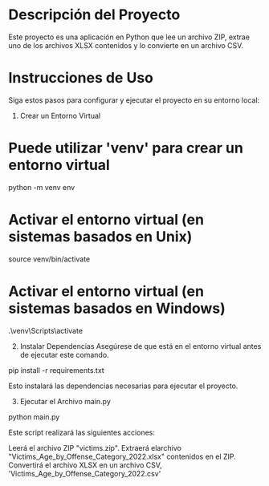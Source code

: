 # Descripción del Proyecto

Este proyecto es una aplicación en Python que lee un archivo ZIP, extrae uno de los archivos XLSX contenidos y lo convierte en un archivo CSV.

# Instrucciones de Uso

Siga estos pasos para configurar y ejecutar el proyecto en su entorno local:

1. Crear un Entorno Virtual

# Puede utilizar 'venv' para crear un entorno virtual
python -m venv env

# Activar el entorno virtual (en sistemas basados en Unix)
source venv/bin/activate

# Activar el entorno virtual (en sistemas basados en Windows)
.\venv\Scripts\activate


2. Instalar Dependencias
Asegúrese de que está en el entorno virtual antes de ejecutar este comando.

pip install -r requirements.txt

Esto instalará las dependencias necesarias para ejecutar el proyecto.

3. Ejecutar el Archivo main.py

python main.py

Este script realizará las siguientes acciones:

Leerá el archivo ZIP "victims.zip".
Extraerá elarchivo  "Victims_Age_by_Offense_Category_2022.xlsx" contenidos en el ZIP.
Convertirá el archivo XLSX en un archivo CSV, 'Victims_Age_by_Offense_Category_2022.csv'